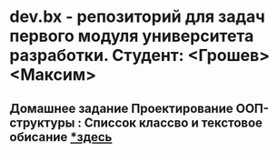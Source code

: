 # dev.bx - репозиторий для задач первого модуля университета разработки. Студент:  <Грошев> <Максим>
## Домашнее задание Проектирование ООП-структуры : Списсок классво и текстовое обисание [*здесь](howToWork.md)